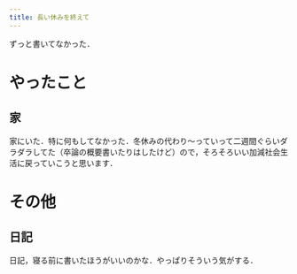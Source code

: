 ```yaml
---
title: 長い休みを終えて
---
```


ずっと書いてなかった．

# やったこと

## 家

家にいた．特に何もしてなかった．冬休みの代わり～っていって二週間ぐらいダラダラしてた（卒論の概要書いたりはしたけど）ので，そろそろいい加減社会生活に戻っていこうと思います．

# その他

## 日記

日記，寝る前に書いたほうがいいのかな．やっぱりそういう気がする．
